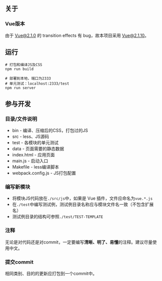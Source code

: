 ## 关于

### Vue版本

由于 Vue@2.1.0 的 transition effects 有 bug，故本项目采用 Vue@2.1.10。

## 运行

```
# 打包和编译JS及CSS
npm run build

# 部署到本地，端口为2333
# 单元测试：localhost:2333/test
npm run server
```

## 参与开发

### 目录/文件说明

- bin \- 编译、压缩后的CSS，打包过的JS
- src \- less、JS源码
- test \- 各模块的单元测试
- data \- 页面需要的静态数据
- index.html \- 应用页面
- main.js \- 启动入口
- Makefile \- less编译脚本
- webpack.config.js \- JS打包配置

### 编写新模块

- 将模块JS代码放在`./src/js`中，如果是 Vue 插件，文件应命名为`vue.*.js`
- 在`./test`中编写测试例，测试例目录名称应与模块文件名一致（不包含扩展名）
- 测试例目录的结构可参照`./test/TEST-TEMPLATE`

### 注释

无论是对代码还是对commit，一定要编写**清晰、明了、易懂**的注释。建议尽量使用中文。

### 提交commit

相同类别、目的的更新应打包到一个commit中。
